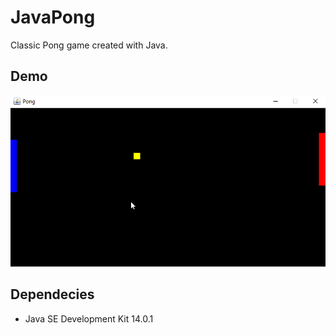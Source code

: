 # JavaPong
Classic Pong game created with Java. 

## Demo
![Pong Demo](demo/pong.gif)

## Dependecies
- Java SE Development Kit 14.0.1

